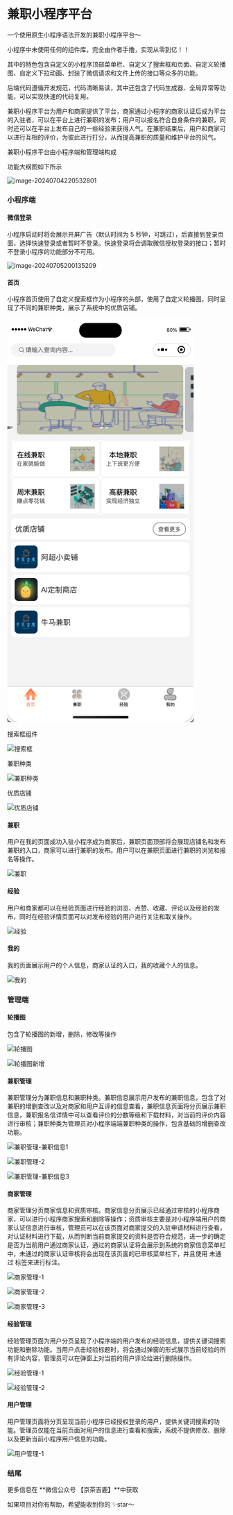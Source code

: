 # 兼职小程序平台

一个使用原生小程序语法开发的兼职小程序平台～

小程序中未使用任何的组件库，完全由作者手撸，实现从零到亿！！

其中的特色包含自定义的小程序顶部菜单栏、自定义了搜索框和页面、自定义轮播图、自定义下拉动画、封装了微信请求和文件上传的接口等众多的功能。

后端代码遵循开发规范，代码清晰易读，其中还包含了代码生成器、全局异常等功能，可以实现快速的代码复用。



兼职小程序平台为用户和商家提供了平台，商家通过小程序的商家认证后成为平台的入驻者，可以在平台上进行兼职的发布；用户可以报名符合自身条件的兼职，同时还可以在平台上发布自己的一些经验来获得人气。在兼职结束后，用户和商家可以进行互相的评价，为彼此进行打分，从而提高兼职的质量和维护平台的风气。



兼职小程序平台由小程序端和管理端构成

功能大纲图如下所示

![image-20240704220532801](images/1_功能大纲图.png)

### 小程序端

#### 微信登录

小程序启动时将会展示开屏广告（默认时间为 5 秒钟，可跳过），后直接到登录页面，选择快速登录或者暂时不登录。快速登录将会调取微信授权登录的接口；暂时不登录小程序的功能部分不可用。

![image-20240705200135209](images/登录.png)

#### 首页

小程序首页使用了自定义搜索框作为小程序的头部，使用了自定义轮播图，同时呈现了不同的兼职种类，展示了系统中的优质店铺。

![3_首页1_副本](images/3_首页1_副本.png)

搜索框组件

![搜索框](images/搜索框.png)

兼职种类

![兼职种类](images/兼职种类.png)

优质店铺

![优质店铺](images/优质店铺.png)

#### 兼职

用户在我的页面成功入驻小程序成为商家后，兼职页面顶部将会展现店铺名和发布兼职的入口，商家可以进行兼职的发布。用户可以在兼职页面进行兼职的浏览和报名等操作。

![兼职](images/兼职.png)

#### 经验

用户和商家都可以在经验页面进行经验的浏览、点赞、收藏、评论以及经验的发布，同时在经验详情页面可以对发布经验的用户进行关注和取关操作。

![经验](images/经验.png)

#### 我的

我的页面展示用户的个人信息，商家认证的入口，我的收藏个人的信息。

![我的](images/我的.png)

### 管理端

#### 轮播图

包含了轮播图的新增，删除，修改等操作

![轮播图](images/轮播图.png)

![轮播图新增](images/轮播图新增.png)

#### 兼职管理

兼职管理分为兼职信息和兼职种类。兼职信息展示用户发布的兼职信息，包含了对兼职的增删查改以及对商家和用户互评的信息查看，兼职信息页面将分页展示兼职信息，兼职报名信详情中可以查看评价的分数等级和下载材料，对当前的评价内容进行审核；兼职种类为管理员对小程序端端兼职种类的操作，包含基础的增删查改功能。

![兼职管理-兼职信息1](images/兼职管理-1.png)

![兼职管理-2](images/兼职管理-2.png)

![兼职管理-兼职信息3](images/兼职管理-3.png)

#### 商家管理

商家管理分页商家信息和资质审核。商家信息分页展示已经通过审核的小程序商家，可以进行小程序商家搜索和删除等操作；资质审核主要是对小程序端用户的商家认证信息进行审核，管理员可以在该页面对商家提交的入驻申请材料进行查看，对认证材料进行下载，从而判断当前商家提交的资料是否符合规范，进一步的确定是否为当前用户通过商家认证，通过的商家认证将会展示到系统的商家信息菜单栏中，未通过的商家认证审核将会出现在该页面的已审核菜单栏下，并且使用 未通过 标签来进行标注。

![商家管理-1](images/商家管理-1.png)

![商家管理-2](images/商家管理-2.png)

![商家管理-3](images/商家管理-3.png)

#### 经验管理

经验管理页面为用户分页呈现了小程序端的用户发布的经验信息，提供关键词搜索功能和删除功能。当用户点击经验标题时，将会通过弹窗的形式展示当前经验的所有评论内容，管理员可以在弹窗上对当前的用户评论给进行删除操作。

![经验管理-1](images/经验管理-1.png)

![经验管理-2](images/经验管理-2.png)

#### 用户管理

用户管理页面将分页呈现当前小程序已经授权登录的用户，提供关键词搜索的功能。管理员仅能在当前页面对用户的信息进行查看和搜索，系统不提供修改、删除以及更新当前小程序用户信息的功能。

![用户管理-1](images/用户管理-1.png)

### 结尾

更多信息在 **微信公众号 【京茶吉鹿】**中获取

如果项目对你有帮助，希望能收到你的 ✨star～

